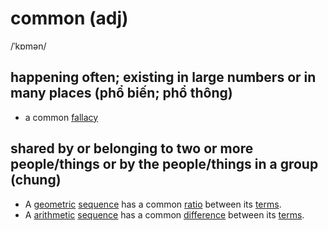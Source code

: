 # common (adj)

/ˈkɒmən/

## happening often; existing in large numbers or in many places (phổ biến; phổ thông)

- a common [fallacy](../f/fallacy-n.md#a-false-idea-that-many-people-believes-is-true)

## shared by or belonging to two or more people/things or by the people/things in a group (chung)

- A [geometric](../g/geometric-adj.md#connected-with-geometry-hình-học) [sequence](../s/sequence-n.md#an-orderred-set-of-numbers-events-actions-etc-chuỗi-dãy) has a common [ratio](../r/ratio-n.md#the-relationship-between-two-groups-of-people-and-things-that-is-represented-by-two-numbers-showing-how-much-larger-one-group-is-than-the-other-tỷ-lệ-tỷ-số) between its [terms](../t/term-n.md#each-of-the-various-parts-in-a-series-an-equation-etc-số-hạng).
- A [arithmetic](../a/arithmetic-adj.md#the-type-of-mathematics-that-deals-with-the-adding-multiplying-etc-of-numbers-số-học) [sequence](../s/sequence-n.md#an-orderred-set-of-numbers-events-actions-etc-chuỗi-dãy) has a common [difference](../d/difference-n.md#the-amount-that-something-is-greater-or-smaller-than-something-else-hiệu) between its [terms](../t/term-n.md#each-of-the-various-parts-in-a-series-an-equation-etc-số-hạng).